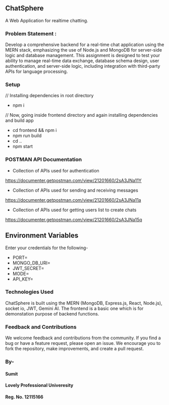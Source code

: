 ## ChatSphere
A Web Application for realtime chatting.

### Problem Statement :
 Develop a comprehensive backend for a real-time chat application using the MERN
 stack, emphasizing the use of Node.js and MongoDB for server-side logic and
 database management. This assignment is designed to test your ability to manage
 real-time data exchange, database schema design, user authentication, and
 server-side logic, including integration with third-party APIs for language processing.

### Setup

// Installing dependencies in root directory
- npm i 

// Now, going inside frontend directory and again installing dependencies and build app
- cd frontend && npm i
- npm run build 
- cd ..   
- npm start

### POSTMAN API Documentation
- Collection of APIs used for authentication

https://documenter.getpostman.com/view/21201660/2sA3JNa11Y
- Collection of APIs used for sending and receiving messages
  
https://documenter.getpostman.com/view/21201660/2sA3JNa11a
- Collection of APIs used for getting users list to create chats

https://documenter.getpostman.com/view/21201660/2sA3JNa15q


## Environment Variables
Enter your credentials for the following-
- PORT=
- MONGO_DB_URI=
- JWT_SECRET=
- MODE=
- API_KEY=


### Technologies Used
ChatSphere is built using the MERN (MongoDB, Express.js, React, Node.js), socket io, JWT, Gemini AI. The frontend is a basic one which is for demonstation purpose of backend functions.

### Feedback and Contributions
We welcome feedback and contributions from the community. If you find a bug or have a feature request, please open an issue. We encourage you to fork the repository, make improvements, and create a pull request.

### By-
#### Sumit 
#### Lovely Professional Univeresity 
#### Reg. No. 12115166
